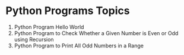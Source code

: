 # Python Programs Topics

1. Python Program Hello World
2. Python Program to Check Whether a Given Number is Even or Odd using Recursion
3. Python Program to Print All Odd Numbers in a Range